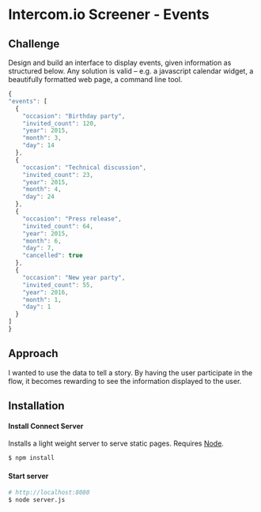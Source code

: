 # Intercom.io Screener - Events
## Challenge
Design and build an interface to display events, given information as structured below. Any solution is valid – e.g. a javascript calendar widget, a beautifully formatted web page, a command line tool.
```javascript
{
"events": [
  {
    "occasion": "Birthday party",
    "invited_count": 120,
    "year": 2015,
    "month": 3,
    "day": 14
  },
  {
    "occasion": "Technical discussion",
    "invited_count": 23,
    "year": 2015,
    "month": 4,
    "day": 24
  },
  {
    "occasion": "Press release",
    "invited_count": 64,
    "year": 2015,
    "month": 6,
    "day": 7,
    "cancelled": true
  },
  {
    "occasion": "New year party",
    "invited_count": 55,
    "year": 2016,
    "month": 1,
    "day": 1
  }
]
}
```

## Approach
I wanted to use the data to tell a story. By having the user participate in the flow, it becomes rewarding to see the information displayed to the user.

## Installation
#### Install Connect Server
Installs a light weight server to serve static pages. Requires [Node](https://nodejs.org/en/).
```sh
$ npm install
```

#### Start server
```sh
# http://localhost:8080
$ node server.js
```

